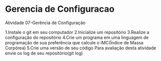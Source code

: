 # Gerencia de Configuracao
 Atividade 07-Gerência de Configuração


1.Instale o git em seu computador 
2.Inicialize um repositório
3.Realize a configuração do repositório
4.Crie um programa em uma linguagem de programação de sua preferência que calcule o IMC(Índice de Massa Corpórea)
5.Crie uma versão de seu código
Para avaliação desta atividade envie os log de seu repositório(git log)

